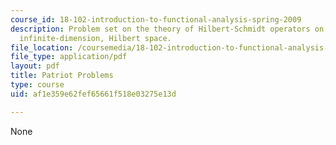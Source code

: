 ```yaml
---
course_id: 18-102-introduction-to-functional-analysis-spring-2009
description: Problem set on the theory of Hilbert-Schmidt operators on a separable,
  infinite-dimension, Hilbert space.
file_location: /coursemedia/18-102-introduction-to-functional-analysis-spring-2009/af1e359e62fef65661f518e03275e13d_MIT18_102s09_psetp.pdf
file_type: application/pdf
layout: pdf
title: Patriot Problems
type: course
uid: af1e359e62fef65661f518e03275e13d

---
```

None